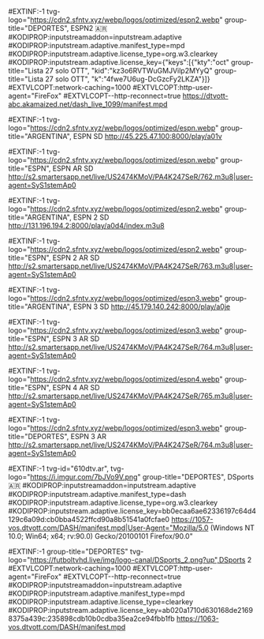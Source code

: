  
#EXTINF:-1 tvg-logo="https://cdn2.sfntv.xyz/webp/logos/optimized/espn2.webp" group-title="DEPORTES", ESPN2 🇦🇷
#KODIPROP:inputstreamaddon=inputstream.adaptive
#KODIPROP:inputstream.adaptive.manifest_type=mpd
#KODIPROP:inputstream.adaptive.license_type=org.w3.clearkey
#KODIPROP:inputstream.adaptive.license_key={"keys":[{"kty":"oct" group-title="Lista 27 solo OTT", "kid":"kz3o6RVTWuGMJVilp2MYyQ" group-title="Lista 27 solo OTT", "k":"4fwe7U6ug-DcGzcFy2LKZA"}]}
#EXTVLCOPT:network-caching=1000
#EXTVLCOPT:http-user-agent="FireFox"
#EXTVLCOPT--http-reconnect=true
https://dtvott-abc.akamaized.net/dash_live_1099/manifest.mpd
 
#EXTINF:-1 tvg-logo="https://cdn2.sfntv.xyz/webp/logos/optimized/espn.webp" group-title="ARGENTINA", ESPN SD
http://45.225.47.100:8000/play/a01v
 
#EXTINF:-1 tvg-logo="https://cdn2.sfntv.xyz/webp/logos/optimized/espn.webp" group-title="ESPN", ESPN AR SD
http://s2.smartersapp.net/live/US2474KMoV/PA4K247SeR/762.m3u8|user-agent=SyS1stemAp0
 
#EXTINF:-1 tvg-logo="https://cdn2.sfntv.xyz/webp/logos/optimized/espn2.webp" group-title="ARGENTINA", ESPN 2 SD
http://131.196.194.2:8000/play/a0d4/index.m3u8
 
#EXTINF:-1 tvg-logo="https://cdn2.sfntv.xyz/webp/logos/optimized/espn2.webp" group-title="ESPN", ESPN 2 AR SD
http://s2.smartersapp.net/live/US2474KMoV/PA4K247SeR/763.m3u8|user-agent=SyS1stemAp0
 
#EXTINF:-1 tvg-logo="https://cdn2.sfntv.xyz/webp/logos/optimized/espn3.webp" group-title="ARGENTINA", ESPN 3 SD
http://45.179.140.242:8000/play/a0je
 
#EXTINF:-1 tvg-logo="https://cdn2.sfntv.xyz/webp/logos/optimized/espn3.webp" group-title="ESPN", ESPN 3 AR SD
http://s2.smartersapp.net/live/US2474KMoV/PA4K247SeR/764.m3u8|user-agent=SyS1stemAp0
 
#EXTINF:-1 tvg-logo="https://cdn2.sfntv.xyz/webp/logos/optimized/espn4.webp" group-title="ESPN", ESPN 4 AR SD
http://s2.smartersapp.net/live/US2474KMoV/PA4K247SeR/765.m3u8|user-agent=SyS1stemAp0
 
#EXTINF:-1 tvg-logo="https://cdn2.sfntv.xyz/webp/logos/optimized/espn3.webp" group-title="DEPORTES", ESPN 3 AR
http://s2.smartersapp.net/live/US2474KMoV/PA4K247SeR/764.m3u8|user-agent=SyS1stemAp0
 
#EXTINF:-1 tvg-id="610dtv.ar", tvg-logo="https://i.imgur.com/7bJVo9V.png" group-title="DEPORTES", DSports 🇦🇷
#KODIPROP:inputstreamaddon=inputstream.adaptive
#KODIPROP:inputstream.adaptive.manifest_type=dash
#KODIPROP:inputstream.adaptive.license_type=org.w3.clearkey
#KODIPROP:inputstream.adaptive.license_key=bb0ecaa6ae62336197c64d4129c6a09d:cb0bba4522ffcd90a8b51541a0fcfae0
https://1057-vos.dtvott.com/DASH/manifest.mpd|User-Agent="Mozilla/5.0 (Windows NT 10.0; Win64; x64; rv:90.0) Gecko/20100101 Firefox/90.0"
 
#EXTINF:-1 group-title="DEPORTES" tvg-logo="https://futboltvhd.live/img/logo-canal/DSports_2.png?up",DSports 2
#EXTVLCOPT:network-caching=1000
#EXTVLCOPT:http-user-agent="FireFox"
#EXTVLCOPT--http-reconnect=true
#KODIPROP:inputstreamaddon=inputstream.adaptive
#KODIPROP:inputstream.adaptive.manifest_type=mpd
#KODIPROP:inputstream.adaptive.license_type=clearkey
#KODIPROP:inputstream.adaptive.license_key=ab020a1710d630168de21698375a439c:235898cdb10b0cdba35ea2ce94fbb1fb
https://1063-vos.dtvott.com/DASH/manifest.mpd
